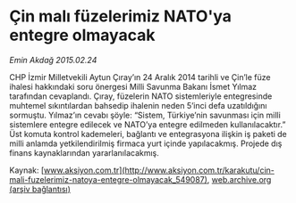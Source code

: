 # Çin malı füzelerimiz NATO'ya entegre olmayacak

*Emin Akdağ 2015.02.24*

<div class="pNewsDetailMainContent" itemprop="articleBody">
 <p>
  CHP İzmir Milletvekili Aytun Çıray’ın 24 Aralık 2014 tarihli ve Çin’le füze ihalesi hakkındaki soru önergesi Milli Savunma Bakanı İsmet Yılmaz tarafından cevaplandı. Çıray, füzelerin NATO sistemleriyle entegresinde muhtemel sıkıntılardan bahsedip ihalenin neden 5’inci defa uzatıldığını sormuştu. Yılmaz’ın cevabı şöyle: “Sistem, Türkiye’nin savunması için milli sistemlere entegre edilecek ve NATO’ya entegre edilmeden kullanılacaktır.” Üst komuta kontrol kademeleri, bağlantı ve entegrasyona ilişkin iş paketi de milli anlamda yetkilendirilmiş firmaca yurt içinde yapılacakmış. Projede dış finans kaynaklarından yararlanılacakmış.
 </p>
</div>


Kaynak: [www.aksiyon.com.tr](http://www.aksiyon.com.tr/karakutu/cin-mali-fuzelerimiz-natoya-entegre-olmayacak_549087), [web.archive.org (arşiv bağlantısı)](http://web.archive.org/web/20150730181540/http://www.aksiyon.com.tr/karakutu/cin-mali-fuzelerimiz-natoya-entegre-olmayacak_549087)
